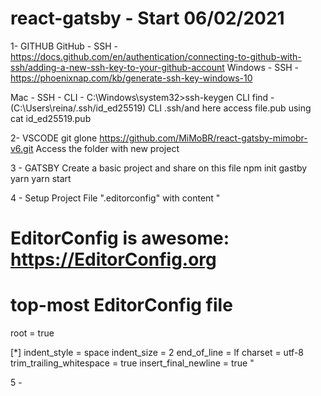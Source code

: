 # react-gatsby - Start 06/02/2021


1- GITHUB
GitHub - SSH - https://docs.github.com/en/authentication/connecting-to-github-with-ssh/adding-a-new-ssh-key-to-your-github-account
Windows - SSH - https://phoenixnap.com/kb/generate-ssh-key-windows-10


Mac - SSH - 
  CLI - C:\Windows\system32>ssh-keygen
  CLI find - (C:\Users\reina/.ssh/id_ed25519)
  CLI .ssh/and here access file.pub using cat  id_ed25519.pub


2- VSCODE
  git glone https://github.com/MiMoBR/react-gatsby-mimobr-v6.git
  Access the folder with new project


3 - GATSBY
  Create a basic project and share on this file
  npm init gastby
  yarn
  yarn start


4 - Setup Project
  File ".editorconfig" with content
  "
  # EditorConfig is awesome: https://EditorConfig.org

  # top-most EditorConfig file
  root = true

  [*]
  indent_style = space
  indent_size = 2
  end_of_line = lf
  charset = utf-8
  trim_trailing_whitespace = true
  insert_final_newline = true
  "


5 - 
